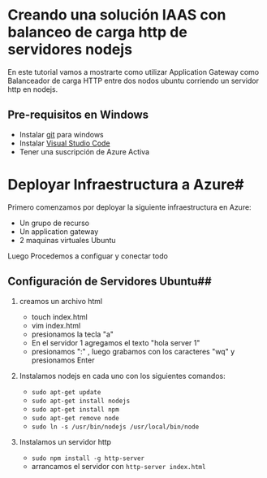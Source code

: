 # Creando una solución IAAS con balanceo de carga http de servidores nodejs

En este tutorial vamos a mostrarte como utilizar Application Gateway como Balanceador de carga HTTP entre dos nodos ubuntu corriendo un servidor http en nodejs.

## Pre-requisitos en Windows ##

*	Instalar [git](https://git-scm.com/download/win) para windows
*	Instalar [Visual Studio Code](https://code.visualstudio.com/download)
*   Tener una suscripción de Azure Activa

# Deployar Infraestructura a Azure#

Primero comenzamos por deployar la siguiente infraestructura en Azure:

*   Un grupo de recurso
*   Un application gateway
*   2 maquinas virtuales Ubuntu

Luego Procedemos a configuar y conectar todo

## Configuración de Servidores Ubuntu##

1.  creamos un archivo html 
    *   touch index.html
    *   vim index.html
    *   presionamos la tecla "a"
    *   En el servidor 1 agregamos el texto "hola server 1"
    *   presionamos ":" , luego grabamos con los caracteres "wq" y presionamos Enter

2.  Instalamos nodejs en cada uno con los siguientes comandos:
    * ``` sudo apt-get update ```
    * ```sudo apt-get install nodejs```
    * ```sudo apt-get install npm```
    * ```sudo apt-get remove node```
    * ```sudo ln -s /usr/bin/nodejs /usr/local/bin/node```

3.  Instalamos un servidor http
    * ```sudo npm install -g http-server```
    * arrancamos el servidor con ```http-server index.html```
